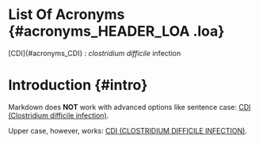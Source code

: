 # List Of Acronyms {#acronyms_HEADER_LOA .loa}

[CDI]{#acronyms_CDI}
:   *clostridium difficile* infection

# Introduction {#intro}

Markdown does **NOT** work with advanced options like sentence case: [CDI (Clostridium difficile infection)](#acronyms_CDI).

Upper case, however, works: [CDI (CLOSTRIDIUM DIFFICILE INFECTION)](#acronyms_CDI).
